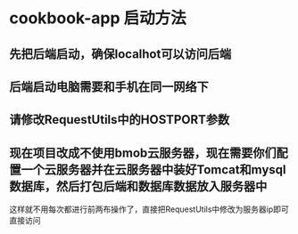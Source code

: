 # cookbook-app 启动方法 
## 先把后端启动，确保localhot可以访问后端
## 后端启动电脑需要和手机在同一网络下
## 请修改RequestUtils中的HOSTPORT参数
## 现在项目改成不使用bmob云服务器，现在需要你们配置一个云服务器并在云服务器中装好Tomcat和mysql数据库，然后打包后端和数据库数据放入服务器中
   这样就不用每次都进行前两布操作了，直接把RequestUtils中修改为服务器ip即可直接访问
